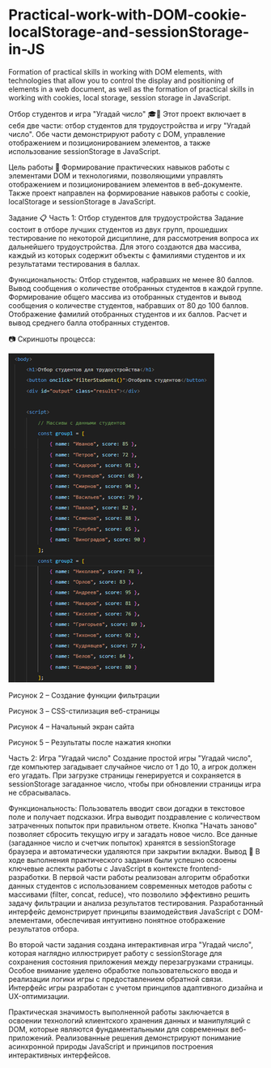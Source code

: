 # Practical-work-with-DOM-cookie-localStorage-and-sessionStorage-in-JS
Formation of practical skills in working with DOM elements, with technologies that allow you to control the display and positioning of elements in a web document, as well as the formation of practical skills in working with cookies, local storage, session storage in JavaScript.

Отбор студентов и игра "Угадай число" 🎓🎲
Этот проект включает в себя две части: отбор студентов для трудоустройства и игру "Угадай число". Обе части демонстрируют работу с DOM, управление отображением и позиционированием элементов, а также использование sessionStorage в JavaScript.

Цель работы 🎯
Формирование практических навыков работы с элементами DOM и технологиями, позволяющими управлять отображением и позиционированием элементов в веб-документе. Также проект направлен на формирование навыков работы с cookie, localStorage и sessionStorage в JavaScript.

Задание 📋
Часть 1: Отбор студентов для трудоустройства
Задание состоит в отборе лучших студентов из двух групп, прошедших тестирование по некоторой дисциплине, для рассмотрения вопроса их дальнейшего трудоустройства. Для этого создаются два массива, каждый из которых содержит объекты с фамилиями студентов и их результатами тестирования в баллах.

Функциональность:
Отбор студентов, набравших не менее 80 баллов.
Вывод сообщения о количестве отобранных студентов в каждой группе.
Формирование общего массива из отобранных студентов и вывод сообщения о количестве студентов, набравших от 80 до 100 баллов.
Отображение фамилий отобранных студентов и их баллов.
Расчет и вывод среднего балла отобранных студентов.

📷 Скриншоты процесса:

![Рисунок 1 – Создание массивов с данными студентов](images/Рисунок1.png)

Рисунок 2 – Создание функции фильтрации

Рисунок 3 – CSS-стилизация веб-страницы

Рисунок 4 – Начальный экран сайта

Рисунок 5 – Результаты после нажатия кнопки


Часть 2: Игра "Угадай число"
Создание простой игры "Угадай число", где компьютер загадывает случайное число от 1 до 10, а игрок должен его угадать. При загрузке страницы генерируется и сохраняется в sessionStorage загаданное число, чтобы при обновлении страницы игра не сбрасывалась.

Функциональность:
Пользователь вводит свои догадки в текстовое поле и получает подсказки.
Игра выводит поздравление с количеством затраченных попыток при правильном ответе.
Кнопка "Начать заново" позволяет сбросить текущую игру и загадать новое число.
Все данные (загаданное число и счетчик попыток) хранятся в sessionStorage браузера и автоматически удаляются при закрытии вкладки.
Вывод 🏁
В ходе выполнения практического задания были успешно освоены ключевые аспекты работы с JavaScript в контексте frontend-разработки. В первой части работы реализован алгоритм обработки данных студентов с использованием современных методов работы с массивами (filter, concat, reduce), что позволило эффективно решить задачу фильтрации и анализа результатов тестирования. Разработанный интерфейс демонстрирует принципы взаимодействия JavaScript с DOM-элементами, обеспечивая интуитивно понятное отображение результатов отбора.

Во второй части задания создана интерактивная игра "Угадай число", которая наглядно иллюстрирует работу с sessionStorage для сохранения состояния приложения между перезагрузками страницы. Особое внимание уделено обработке пользовательского ввода и реализации логики игры с предоставлением обратной связи. Интерфейс игры разработан с учетом принципов адаптивного дизайна и UX-оптимизации.

Практическая значимость выполненной работы заключается в освоении технологий клиентского хранения данных и манипуляций с DOM, которые являются фундаментальными для современных веб-приложений. Реализованные решения демонстрируют понимание асинхронной природы JavaScript и принципов построения интерактивных интерфейсов.
